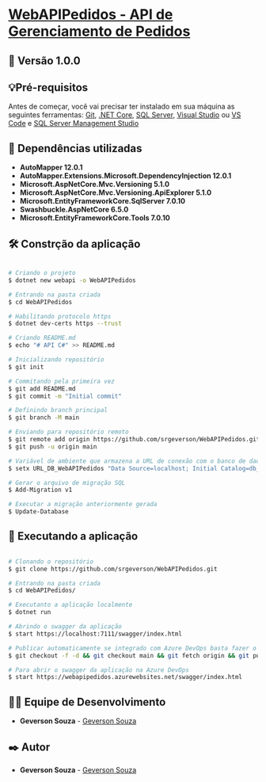 # <a href="https://webapipedidos.azurewebsites.net/swagger/index.html">WebAPIPedidos - API de Gerenciamento de Pedidos</a>

## 📌 Versão 1.0.0

## 💡Pré-requisitos
Antes de começar, você vai precisar ter instalado em sua máquina as seguintes ferramentas:
[Git](https://git-scm.com), [.NET Core](https://dotnet.microsoft.com/en-us/download), [SQL Server](https://www.microsoft.com/pt-br/sql-server/sql-server-downloads), [Visual Studio](https://visualstudio.microsoft.com/) ou [VS Code](https://code.visualstudio.com/) e [SQL Server Management Studio](https://docs.microsoft.com/en-us/sql/ssms/download-sql-server-management-studio-ssms?view=sql-server-ver16)

## 🚀 Dependências utilizadas
* **AutoMapper 12.0.1**
* **AutoMapper.Extensions.Microsoft.DependencyInjection 12.0.1**
* **Microsoft.AspNetCore.Mvc.Versioning 5.1.0**
* **Microsoft.AspNetCore.Mvc.Versioning.ApiExplorer 5.1.0**
* **Microsoft.EntityFrameworkCore.SqlServer 7.0.10**
* **Swashbuckle.AspNetCore 6.5.0**
* **Microsoft.EntityFrameworkCore.Tools 7.0.10**

## 🛠️ Constrção da aplicação

```bash

# Criando o projeto
$ dotnet new webapi -o WebAPIPedidos

# Entrando na pasta criada
$ cd WebAPIPedidos

# Habilitando protocolo https
$ dotnet dev-certs https --trust

# Criando README.md 
$ echo "# API C#" >> README.md

# Inicializando repositório
$ git init

# Commitando pela primeira vez
$ git add README.md
$ git commit -m "Initial commit"

# Definindo branch principal
$ git branch -M main

# Enviando para repositório remoto
$ git remote add origin https://github.com/srgeverson/WebAPIPedidos.git
$ git push -u origin main

# Variável de ambiente que armazena a URL de conexão com o banco de dados
$ setx URL_DB_WebAPIPedidos "Data Source=localhost; Initial Catalog=db_teste;User ID=user_teste;Password=@G12345678;Application Name=WebAPIPedidos;TrustServerCertificate=True;" /M

# Gerar o arquivo de migração SQL
$ Add-Migration v1

# Executar a migração anteriormente gerada
$ Update-Database

```

## 🎲 Executando a aplicação

```bash

# Clonando o repositório
$ git clone https://github.com/srgeverson/WebAPIPedidos.git

# Entrando na pasta criada
$ cd WebAPIPedidos/

# Executanto a aplicação localmente
$ dotnet run

# Abrindo o swagger da aplicação
$ start https://localhost:7111/swagger/index.html

# Publicar automaticamente se integrado com Azure DevOps basta fazer o merge ou push com a branch main
$ git checkout -f -d && git checkout main && git fetch origin && git pull && git merge origin/develop

# Para abrir o swagger da aplicação na Azure DevOps
$ start https://webapipedidos.azurewebsites.net/swagger/index.html 

```

## 👨‍💻 Equipe de Desenvolvimento

* **Geverson Souza** - [Geverson Souza](https://www.linkedin.com/in/srgeverson/)

## ✒️ Autor

* **Geverson Souza** - [Geverson Souza](https://www.linkedin.com/in/srgeverson/)